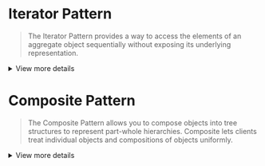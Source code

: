 # Iterator Pattern
> The Iterator Pattern provides a way to access the elements of an aggregate object sequentially without exposing its underlying representation.
<details>
  <summary>View more details</summary>
  
## Problem-solving:
The Iterator Pattern provides a way to access the elements of an aggregate object sequentially without exposing its underlying representation.

## UML diagram:
![Screenshot 2024-08-30 at 14 50 11](https://github.com/user-attachments/assets/750a5729-6b3b-4dd9-97fc-080115ff9c18)

## Design Principles:
> Single Responsibility: A class should have only one reason to change.

Every responsibility of a class is an area of potential change. More than one responsibility means more than one area of change.

This principle guides us to keep each class to a single responsibility.

## Noted Points:
1. When we say **COLLECTION** we just mean a group of objects. They might be stored in very different data structures like **lists**, **arrays**, and **hashtables**, but they’re still collections. We also sometimes call these **AGGREGATES**.

2. Internal Iterator and External Iterator
  - **External Iterator**: The user manually controls the iteration process (e.g., using Iterator)
  - **Internal Iterator**: An internal iterator is controlled by the iterator itself. In that case, because it’s the iterator that’s stepping through the elements, you have to tell the iterator what to do with those elements as it goes through them (e.g., forEach). That means you need a way to pass an operation to an iterator.
> Internal iterators are less flexible than external iterators because the client doesn’t have control of the iteration. However, they are easier to use because you just hand them an operation and tell them to iterate, and they do all the work for you
</details>

# Composite Pattern
> The Composite Pattern allows you to compose objects into tree structures to represent part-whole hierarchies. Composite lets clients treat individual objects and compositions of objects uniformly.
<details>
  <summary>View more details</summary>

## Problem-solving:
- We need some kind of a tree-shaped structure that will accommodate menus, submenus, and menu items.
- We still need to be able to traverse all the items in the tree.
- We also need to be able to traverse more flexibly, for instance over one menu.

> The Composite Pattern allows us to build structures of objects in the form of trees that contain both compositions of objects and individual objects as nodes.

> Using a composite structure, we can apply the same operations over both composites and individual objects. In other words, in most cases, we can ignore the differences between compositions of objects and individual objects.

## UML diagram:
![Screenshot 2024-09-04 at 14 11 12](https://github.com/user-attachments/assets/6fed986f-8f85-4ddb-918f-3bdba8e1f8dd)

## Noted Points:
1. Composite Pattern takes the Single Responsibility design principle and trades it for transparency - that means it violates the Single Responsibility principle.

2. Null Iterator: Return an iterator that always returns false when `hasNext()` is called.
> NOTE: Another example of the Null Object “Design Pattern.”

</details>
